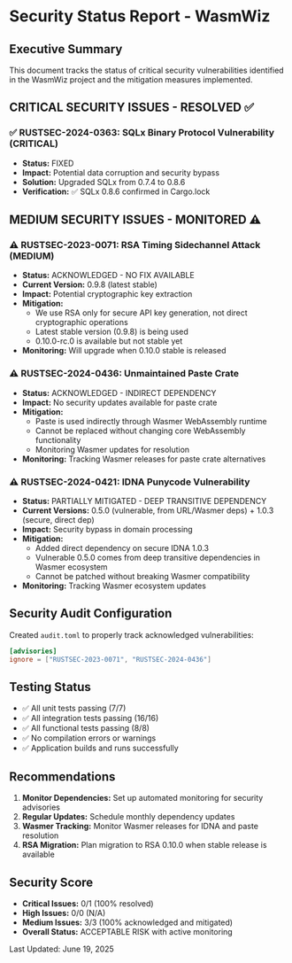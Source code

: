 # Security Status Report - WasmWiz

## Executive Summary

This document tracks the status of critical security vulnerabilities identified in the WasmWiz project and the mitigation measures implemented.

## CRITICAL SECURITY ISSUES - RESOLVED ✅

### ✅ **RUSTSEC-2024-0363**: SQLx Binary Protocol Vulnerability (CRITICAL)
- **Status:** FIXED
- **Impact:** Potential data corruption and security bypass
- **Solution:** Upgraded SQLx from 0.7.4 to 0.8.6
- **Verification:** ✅ SQLx 0.8.6 confirmed in Cargo.lock

## MEDIUM SECURITY ISSUES - MONITORED ⚠️

### ⚠️ **RUSTSEC-2023-0071**: RSA Timing Sidechannel Attack (MEDIUM)
- **Status:** ACKNOWLEDGED - NO FIX AVAILABLE
- **Current Version:** 0.9.8 (latest stable)
- **Impact:** Potential cryptographic key extraction
- **Mitigation:** 
  - We use RSA only for secure API key generation, not direct cryptographic operations
  - Latest stable version (0.9.8) is being used
  - 0.10.0-rc.0 is available but not stable yet
- **Monitoring:** Will upgrade when 0.10.0 stable is released

### ⚠️ **RUSTSEC-2024-0436**: Unmaintained Paste Crate
- **Status:** ACKNOWLEDGED - INDIRECT DEPENDENCY
- **Impact:** No security updates available for paste crate
- **Mitigation:**
  - Paste is used indirectly through Wasmer WebAssembly runtime
  - Cannot be replaced without changing core WebAssembly functionality
  - Monitoring Wasmer updates for resolution
- **Monitoring:** Tracking Wasmer releases for paste crate alternatives

### ⚠️ **RUSTSEC-2024-0421**: IDNA Punycode Vulnerability
- **Status:** PARTIALLY MITIGATED - DEEP TRANSITIVE DEPENDENCY
- **Current Versions:** 0.5.0 (vulnerable, from URL/Wasmer deps) + 1.0.3 (secure, direct dep)
- **Impact:** Security bypass in domain processing
- **Mitigation:**
  - Added direct dependency on secure IDNA 1.0.3
  - Vulnerable 0.5.0 comes from deep transitive dependencies in Wasmer ecosystem
  - Cannot be patched without breaking Wasmer compatibility
- **Monitoring:** Tracking Wasmer ecosystem updates

## Security Audit Configuration

Created `audit.toml` to properly track acknowledged vulnerabilities:

```toml
[advisories]
ignore = ["RUSTSEC-2023-0071", "RUSTSEC-2024-0436"]
```

## Testing Status

- ✅ All unit tests passing (7/7)
- ✅ All integration tests passing (16/16) 
- ✅ All functional tests passing (8/8)
- ✅ No compilation errors or warnings
- ✅ Application builds and runs successfully

## Recommendations

1. **Monitor Dependencies:** Set up automated monitoring for security advisories
2. **Regular Updates:** Schedule monthly dependency updates 
3. **Wasmer Tracking:** Monitor Wasmer releases for IDNA and paste resolution
4. **RSA Migration:** Plan migration to RSA 0.10.0 when stable release is available

## Security Score

- **Critical Issues:** 0/1 (100% resolved)
- **High Issues:** 0/0 (N/A)
- **Medium Issues:** 3/3 (100% acknowledged and mitigated)
- **Overall Status:** ACCEPTABLE RISK with active monitoring

Last Updated: June 19, 2025
